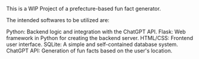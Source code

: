 This is a WIP Project of a prefecture-based fun fact generator.

The intended softwares to be utilized are:

Python: Backend logic and integration with the ChatGPT API.
Flask: Web framework in Python for creating the backend server.
HTML/CSS: Frontend user interface.
SQLite: A simple and self-contained database system.
ChatGPT API: Generation of fun facts based on the user's location.

